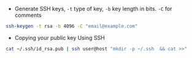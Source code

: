 * Generate SSH keys, `-t` type of key, `-b` key length in bits. `-C` for comments
```bash
ssh-keygen -t rsa -b 4096 -C "email@example.com"
```
* Copying your public key Using SSH
```bash
cat ~/.ssh/id_rsa.pub | ssh user@host "mkdir -p ~/.ssh  && cat >>"
```
